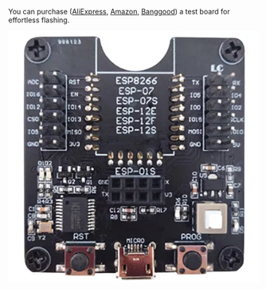 You can purchase ([AliExpress](https://www.aliexpress.com/item/1005002668365356.html?aff_fcid=1d0cc9d57cd141c6ace547b406cc543d-1630762752554-01794-_9uLaGw&tt=CPS_NORMAL&aff_fsk=_9uLaGw&aff_platform=shareComponent-detail&sk=_9uLaGw&aff_trace_key=1d0cc9d57cd141c6ace547b406cc543d-1630762752554-01794-_9uLaGw&terminal_id=c60aa1c2bd3d4f80907b0cc2716fb935), [Amazon](https://amzn.to/3o8owSb), [Banggood](https://www.banggood.com/ESP8266-Test-Board-Burner-Development-Board-WIFI-Module-For-ESP-01-ESP-01S-ESP-12E-ESP-12F-ESP-12S-ESP-18T-p-1684992.html?p=CM27171011078201412U&custlinkid=1640377)) a test board for effortless flashing. 

![Test Board](/assets/device_images/esp_test_board.webp)

